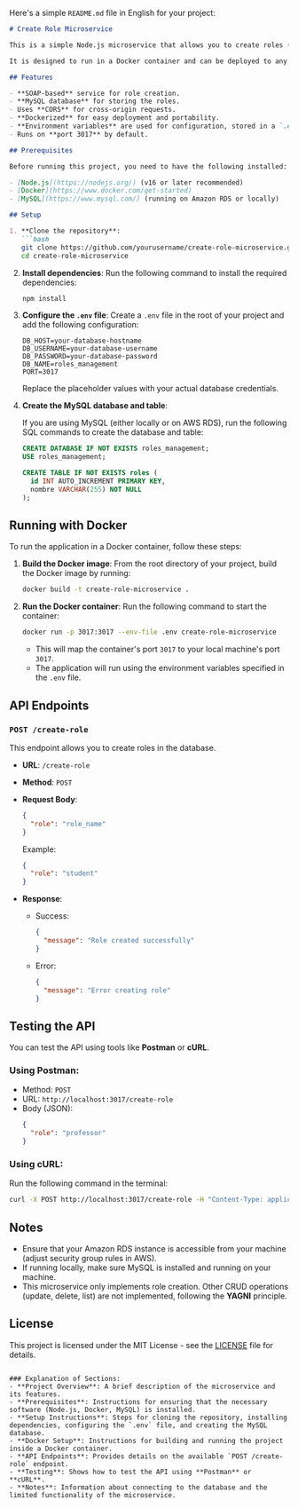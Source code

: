 Here's a simple `README.md` file in English for your project:

```markdown
# Create Role Microservice

This is a simple Node.js microservice that allows you to create roles (e.g., "student", "teacher", "administrator") in a MySQL database. The microservice is built with the principles of **YAGNI (You Aren't Gonna Need It)** and is structured to be as minimal as possible, providing only the essential functionality of creating roles.

It is designed to run in a Docker container and can be deployed to any environment with Docker support.

## Features

- **SOAP-based** service for role creation.
- **MySQL database** for storing the roles.
- Uses **CORS** for cross-origin requests.
- **Dockerized** for easy deployment and portability.
- **Environment variables** are used for configuration, stored in a `.env` file.
- Runs on **port 3017** by default.

## Prerequisites

Before running this project, you need to have the following installed:

- [Node.js](https://nodejs.org/) (v16 or later recommended)
- [Docker](https://www.docker.com/get-started)
- [MySQL](https://www.mysql.com/) (running on Amazon RDS or locally)

## Setup

1. **Clone the repository**:
   ```bash
   git clone https://github.com/yourusername/create-role-microservice.git
   cd create-role-microservice
   ```

2. **Install dependencies**:
   Run the following command to install the required dependencies:
   ```bash
   npm install
   ```

3. **Configure the `.env` file**:
   Create a `.env` file in the root of your project and add the following configuration:

   ```env
   DB_HOST=your-database-hostname
   DB_USERNAME=your-database-username
   DB_PASSWORD=your-database-password
   DB_NAME=roles_management
   PORT=3017
   ```

   Replace the placeholder values with your actual database credentials.

4. **Create the MySQL database and table**:

   If you are using MySQL (either locally or on AWS RDS), run the following SQL commands to create the database and table:

   ```sql
   CREATE DATABASE IF NOT EXISTS roles_management;
   USE roles_management;

   CREATE TABLE IF NOT EXISTS roles (
     id INT AUTO_INCREMENT PRIMARY KEY,
     nombre VARCHAR(255) NOT NULL
   );
   ```

## Running with Docker

To run the application in a Docker container, follow these steps:

1. **Build the Docker image**:
   From the root directory of your project, build the Docker image by running:
   ```bash
   docker build -t create-role-microservice .
   ```

2. **Run the Docker container**:
   Run the following command to start the container:
   ```bash
   docker run -p 3017:3017 --env-file .env create-role-microservice
   ```

   - This will map the container's port `3017` to your local machine's port `3017`.
   - The application will run using the environment variables specified in the `.env` file.

## API Endpoints

### `POST /create-role`

This endpoint allows you to create roles in the database.

- **URL**: `/create-role`
- **Method**: `POST`
- **Request Body**: 
  ```json
  {
    "role": "role_name"
  }
  ```
  Example:
  ```json
  {
    "role": "student"
  }
  ```

- **Response**:
  - Success:
    ```json
    {
      "message": "Role created successfully"
    }
    ```
  - Error:
    ```json
    {
      "message": "Error creating role"
    }
    ```

## Testing the API

You can test the API using tools like **Postman** or **cURL**.

### Using Postman:
- Method: `POST`
- URL: `http://localhost:3017/create-role`
- Body (JSON):
  ```json
  {
    "role": "professor"
  }
  ```

### Using cURL:
Run the following command in the terminal:
```bash
curl -X POST http://localhost:3017/create-role -H "Content-Type: application/json" -d '{"role": "admin"}'
```

## Notes

- Ensure that your Amazon RDS instance is accessible from your machine (adjust security group rules in AWS).
- If running locally, make sure MySQL is installed and running on your machine.
- This microservice only implements role creation. Other CRUD operations (update, delete, list) are not implemented, following the **YAGNI** principle.

## License

This project is licensed under the MIT License - see the [LICENSE](LICENSE) file for details.
```

### Explanation of Sections:
- **Project Overview**: A brief description of the microservice and its features.
- **Prerequisites**: Instructions for ensuring that the necessary software (Node.js, Docker, MySQL) is installed.
- **Setup Instructions**: Steps for cloning the repository, installing dependencies, configuring the `.env` file, and creating the MySQL database.
- **Docker Setup**: Instructions for building and running the project inside a Docker container.
- **API Endpoints**: Provides details on the available `POST /create-role` endpoint.
- **Testing**: Shows how to test the API using **Postman** or **cURL**.
- **Notes**: Information about connecting to the database and the limited functionality of the microservice.
